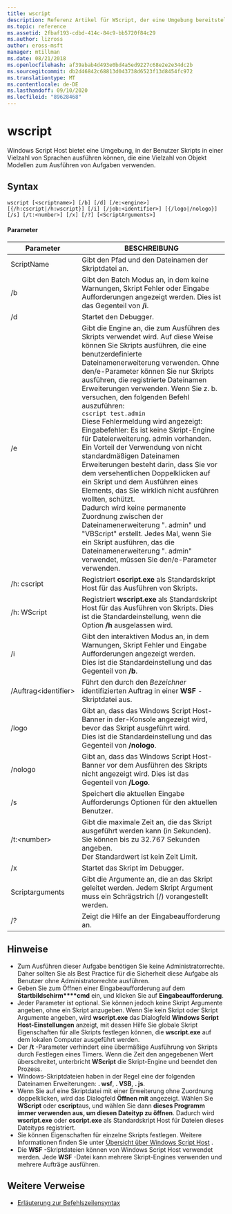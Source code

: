 ```yaml
---
title: wscript
description: Referenz Artikel für WScript, der eine Umgebung bereitstellt, in der Benutzer Skripts in einer Vielzahl von Sprachen ausführen können, die eine Vielzahl von Objekt Modellen zum Ausführen von Aufgaben verwenden.
ms.topic: reference
ms.assetid: 2fbaf193-cdbd-414c-84c9-bb5720f84c29
ms.author: lizross
author: eross-msft
manager: mtillman
ms.date: 08/21/2018
ms.openlocfilehash: af39abab4d493e0bd4a5ed9227c68e2e2e34dc2b
ms.sourcegitcommit: db2d46842c68813d043738d6523f13d8454fc972
ms.translationtype: MT
ms.contentlocale: de-DE
ms.lasthandoff: 09/10/2020
ms.locfileid: "89628468"
---
```

# <a name="wscript"></a>wscript



Windows Script Host bietet eine Umgebung, in der Benutzer Skripts in einer Vielzahl von Sprachen ausführen können, die eine Vielzahl von Objekt Modellen zum Ausführen von Aufgaben verwenden.

## <a name="syntax"></a>Syntax

```
wscript [<scriptname>] [/b] [/d] [/e:<engine>] [{/h:cscript|/h:wscript}] [/i] [/job:<identifier>] [{/logo|/nologo}] [/s] [/t:<number>] [/x] [/?] [<ScriptArguments>]
```

#### <a name="parameters"></a>Parameter

|Parameter|BESCHREIBUNG|
|---------|-----------|
|ScriptName|Gibt den Pfad und den Dateinamen der Skriptdatei an.|
|/b|Gibt den Batch Modus an, in dem keine Warnungen, Skript Fehler oder Eingabe Aufforderungen angezeigt werden. Dies ist das Gegenteil von **/i**.|
|/d|Startet den Debugger.|
|/e|Gibt die Engine an, die zum Ausführen des Skripts verwendet wird. Auf diese Weise können Sie Skripts ausführen, die eine benutzerdefinierte Dateinamenerweiterung verwenden. Ohne den/e-Parameter können Sie nur Skripts ausführen, die registrierte Dateinamen Erweiterungen verwenden. Wenn Sie z. b. versuchen, den folgenden Befehl auszuführen:<br>```cscript test.admin```<br>Diese Fehlermeldung wird angezeigt: Eingabefehler: Es ist keine Skript-Engine für Dateierweiterung. admin vorhanden.<br>Ein Vorteil der Verwendung von nicht standardmäßigen Dateinamen Erweiterungen besteht darin, dass Sie vor dem versehentlichen Doppelklicken auf ein Skript und dem Ausführen eines Elements, das Sie wirklich nicht ausführen wollten, schützt. <br>Dadurch wird keine permanente Zuordnung zwischen der Dateinamenerweiterung ". admin" und "VBScript" erstellt. Jedes Mal, wenn Sie ein Skript ausführen, das die Dateinamenerweiterung ". admin" verwendet, müssen Sie den/e-Parameter verwenden.|
|/h: cscript|Registriert **cscript.exe** als Standardskript Host für das Ausführen von Skripts.|
|/h: WScript|Registriert **wscript.exe** als Standardskript Host für das Ausführen von Skripts. Dies ist die Standardeinstellung, wenn die Option **/h** ausgelassen wird.|
|/i|Gibt den interaktiven Modus an, in dem Warnungen, Skript Fehler und Eingabe Aufforderungen angezeigt werden.</br>Dies ist die Standardeinstellung und das Gegenteil von **/b**.|
|/Auftrag\<identifier>|Führt den durch den *Bezeichner* identifizierten Auftrag in einer **WSF** -Skriptdatei aus.|
|/logo|Gibt an, dass das Windows Script Host-Banner in der-Konsole angezeigt wird, bevor das Skript ausgeführt wird.</br>Dies ist die Standardeinstellung und das Gegenteil von **/nologo**.|
|/nologo|Gibt an, dass das Windows Script Host-Banner vor dem Ausführen des Skripts nicht angezeigt wird. Dies ist das Gegenteil von **/Logo**.|
|/s|Speichert die aktuellen Eingabe Aufforderungs Optionen für den aktuellen Benutzer.|
|/t:\<number>|Gibt die maximale Zeit an, die das Skript ausgeführt werden kann (in Sekunden). Sie können bis zu 32.767 Sekunden angeben.</br>Der Standardwert ist kein Zeit Limit.|
|/x|Startet das Skript im Debugger.|
|Scriptarguments|Gibt die Argumente an, die an das Skript geleitet werden. Jedem Skript Argument muss ein Schrägstrich (/) vorangestellt werden.|
|/?|Zeigt die Hilfe an der Eingabeaufforderung an.|

## <a name="remarks"></a>Hinweise

-   Zum Ausführen dieser Aufgabe benötigen Sie keine Administratorrechte. Daher sollten Sie als Best Practice für die Sicherheit diese Aufgabe als Benutzer ohne Administratorrechte ausführen.
-   Geben Sie zum Öffnen einer Eingabeaufforderung auf dem **Startbildschirm****cmd** ein, und klicken Sie auf **Eingabeaufforderung**.
-   Jeder Parameter ist optional. Sie können jedoch keine Skript Argumente angeben, ohne ein Skript anzugeben. Wenn Sie kein Skript oder Skript Argumente angeben, wird **wscript.exe** das Dialogfeld **Windows Script Host-Einstellungen** anzeigt, mit dessen Hilfe Sie globale Skript Eigenschaften für alle Skripts festlegen können, die **wscript.exe** auf dem lokalen Computer ausgeführt werden.
-   Der **/t** -Parameter verhindert eine übermäßige Ausführung von Skripts durch Festlegen eines Timers. Wenn die Zeit den angegebenen Wert überschreitet, unterbricht **WScript** die Skript-Engine und beendet den Prozess.
-   Windows-Skriptdateien haben in der Regel eine der folgenden Dateinamen Erweiterungen: **. wsf**, **. VSB**, **. js**.
-   Wenn Sie auf eine Skriptdatei mit einer Erweiterung ohne Zuordnung doppelklicken, wird das Dialogfeld **Öffnen mit** angezeigt. Wählen Sie **WScript** oder **cscript**aus, und wählen Sie dann **dieses Programm immer verwenden aus, um diesen Dateityp zu öffnen**. Dadurch wird **wscript.exe** oder **cscript.exe** als Standardskript Host für Dateien dieses Dateityps registriert.
-   Sie können Eigenschaften für einzelne Skripts festlegen. Weitere Informationen finden Sie unter [Übersicht über Windows Script Host](/previous-versions/windows/it-pro/windows-server-2003/cc738350(v=ws.10)) .
-   Die **WSF** -Skriptdateien können von Windows Script Host verwendet werden. Jede **WSF** -Datei kann mehrere Skript-Engines verwenden und mehrere Aufträge ausführen.

## <a name="additional-references"></a>Weitere Verweise

- [Erläuterung zur Befehlszeilensyntax](command-line-syntax-key.md)
